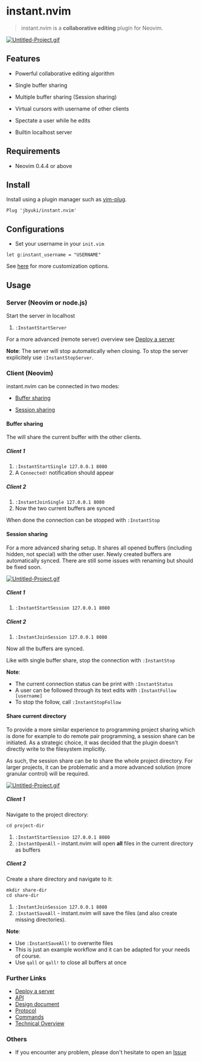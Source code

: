 instant.nvim
============

> instant.nvim is a **collaborative editing** plugin for Neovim.

[![Untitled-Project.gif](https://i.postimg.cc/wxDFX40G/Untitled-Project.gif)](https://postimg.cc/fkTxZC4c)

Features
--------

* Powerful collaborative editing algorithm

* Single buffer sharing

* Multiple buffer sharing (Session sharing)

* Virtual cursors with username of other clients

* Spectate a user while he edits

* Builtin localhost server

Requirements
------------

* Neovim 0.4.4 or above

Install
-------

Install using a plugin manager such as [vim-plug](https://github.com/junegunn/vim-plug).

```
Plug 'jbyuki/instant.nvim'
```

Configurations
--------------

* Set your username in your `init.vim`

```
let g:instant_username = "USERNAME"
```

See [here](https://github.com/jbyuki/instant.nvim/wiki/Customization) for more customization options.

Usage
-----

### Server (Neovim or node.js)

Start the server in localhost

1. `:InstantStartServer`

For a more advanced (remote server) overview see [Deploy a server](https://github.com/jbyuki/instant.nvim/wiki/Deploy-a-server)

**Note**: The server will stop automatically when closing. To stop the server explicitely use `:InstantStopServer`.

### Client (Neovim)

instant.nvim can be connected in two modes:

* [Buffer sharing](#buffer-sharing)

* [Session sharing](#session-sharing)


#### Buffer sharing

The will share the current buffer with the other clients.

##### Client 1
1. `:InstantStartSingle 127.0.0.1 8080`
2. A `Connected!` notification should appear

##### Client 2
1. `:InstantJoinSingle 127.0.0.1 8080`
2. Now the two current buffers are synced

When done the connection can be stopped with `:InstantStop`

#### Session sharing

For a more advanced sharing setup. It shares all opened buffers (including hidden, not special) with
the other user. Newly created buffers are automatically synced. There are still some issues
with renaming but should be fixed soon.

[![Untitled-Project.gif](https://i.postimg.cc/ydM961f3/Untitled-Project.gif)](https://postimg.cc/gXKrNWbG)

##### Client 1
1. `:InstantStartSession 127.0.0.1 8080`

##### Client 2
1. `:InstantJoinSession 127.0.0.1 8080`

Now all the buffers are synced.

Like with single buffer share, stop the connection with `:InstantStop`

**Note**: 

* The current connection status can be print with `:InstantStatus`
* A user can be followed through its text edits with `:InstantFollow [username]`
* To stop the follow, call `:InstantStopFollow`

#### Share current directory

To provide a more similar experience to programming project sharing which is done
for example to do remote pair programming, a session share can be initiated. As a strategic choice,
it was decided that the plugin doesn't directly write to the filesystem implicitly.

As such, the session share can be to share the whole project directory. For larger
projects, it can be problematic and a more advanced solution (more granular control) will be required.

[![Untitled-Project.gif](https://i.postimg.cc/cLXwWr14/Untitled-Project.gif)](https://postimg.cc/3k0dCrDP)

##### Client 1

Navigate to the project directory:

```
cd project-dir
```

1. `:InstantStartSession 127.0.0.1 8080`
2. `:InstantOpenAll` - instant.nvim will open **all** files in the current directory as buffers

##### Client 2

Create a share directory and navigate to it:

```
mkdir share-dir
cd share-dir
```

1. `:InstantJoinSession 127.0.0.1 8080`
2. `:InstantSaveAll` - instant.nvim will save the files (and also create missing directories).

**Note**:

* Use `:InstantSaveAll!` to overwrite files
* This is just an example workflow and it can be adapted for your needs of course.
* Use `qall` or `qall!` to close all buffers at once

### Further Links

* [Deploy a server](https://github.com/jbyuki/instant.nvim/wiki/Deploy-a-server)
* [API](https://github.com/jbyuki/instant.nvim/wiki/API)
* [Design document](https://github.com/jbyuki/instant.nvim/wiki/Design-Document)
* [Protocol](https://github.com/jbyuki/instant.nvim/wiki/Protocol)
* [Commands](https://github.com/jbyuki/instant.nvim/wiki/Commands)
* [Technical Overview](https://github.com/jbyuki/instant.nvim/wiki/Technical-Overview)

### Others

* If you encounter any problem, please don't hesitate to open an [Issue](https://github.com/jbyuki/instant.nvim/issues)
